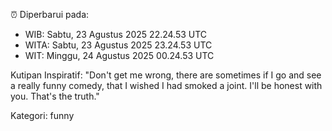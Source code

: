 ⏰ Diperbarui pada:
- WIB: Sabtu, 23 Agustus 2025 22.24.53 UTC
- WITA: Sabtu, 23 Agustus 2025 23.24.53 UTC
- WIT: Minggu, 24 Agustus 2025 00.24.53 UTC

Kutipan Inspiratif:
"Don't get me wrong, there are sometimes if I go and see a really funny comedy, that I wished I had smoked a joint. I'll be honest with you. That's the truth."


Kategori: funny

